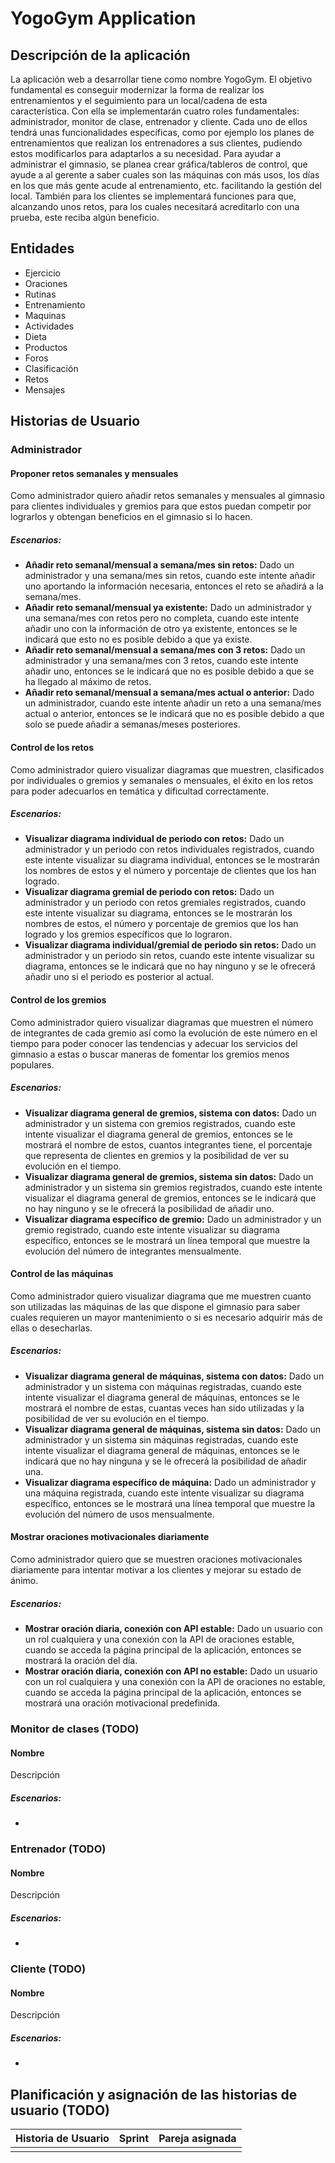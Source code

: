 # YogoGym Application 

## Descripción de la aplicación
La aplicación web a desarrollar tiene como nombre YogoGym. El objetivo fundamental es conseguir modernizar la forma de realizar los entrenamientos y el seguimiento para un local/cadena de esta característica. Con ella se implementarán cuatro roles fundamentales: administrador, monitor de clase, entrenador y cliente. Cada uno de ellos tendrá unas funcionalidades específicas, como por ejemplo los planes de entrenamientos que realizan los entrenadores a sus clientes, pudiendo estos modificarlos para adaptarlos a su necesidad. Para ayudar a administrar el gimnasio, se planea crear gráfica/tableros de control, que ayude a al gerente a saber cuales son las máquinas con más usos, los días en los que más gente acude al entrenamiento, etc. facilitando la gestión del local. También para los clientes se implementará funciones para que, alcanzando unos retos, para los cuales necesitará acreditarlo con una prueba, este reciba algún beneficio.

## Entidades
* Ejercicio
* Oraciones
* Rutinas
* Entrenamiento
* Maquinas
* Actividades
* Dieta
* Productos
* Foros
* Clasificación
* Retos
* Mensajes


## Historias de Usuario
### Administrador 
#### Proponer retos semanales y mensuales 
Como administrador quiero añadir retos semanales y mensuales al gimnasio para clientes individuales y gremios 
para que estos puedan competir por lograrlos y obtengan beneficios en el gimnasio si lo hacen.
##### Escenarios:
* **Añadir reto semanal/mensual a semana/mes sin retos:** Dado un administrador y una semana/mes sin retos, cuando este intente añadir uno aportando la información necesaria, entonces el reto se añadirá a la semana/mes.
* **Añadir reto semanal/mensual ya existente:** Dado un administrador y una semana/mes con retos pero no completa, cuando este intente añadir uno con la información de otro ya existente, entonces se le indicará que esto no es posible debido a que ya existe.
* **Añadir reto semanal/mensual a semana/mes con 3 retos:** Dado un administrador y una semana/mes con 3 retos, cuando este intente añadir uno, entonces se le indicará que no es posible debido a que se ha llegado al máximo de retos.
* **Añadir reto semanal/mensual a semana/mes actual o anterior:** Dado un administrador, cuando este intente añadir un reto a una semana/mes actual o anterior, entonces se le indicará que no es posible debido a que solo se puede añadir a semanas/meses posteriores.
#### Control de los retos
Como administrador quiero visualizar diagramas que muestren, clasificados por individuales o gremios y semanales o mensuales, el éxito en los retos para poder adecuarlos en temática y dificultad correctamente.
##### Escenarios: 
* **Visualizar diagrama individual de periodo con retos:** Dado un administrador y un periodo con retos individuales registrados, cuando este intente visualizar su diagrama individual, entonces se le mostrarán los nombres de estos y el número y porcentaje de clientes que los han logrado.
* **Visualizar diagrama gremial de periodo con retos:** Dado un administrador y un periodo con retos gremiales registrados, cuando este intente visualizar su diagrama, entonces se le mostrarán los nombres de estos, el número y porcentaje de gremios que los han logrado y los gremios específicos que lo lograron.
* **Visualizar diagrama individual/gremial de periodo sin retos:** Dado un administrador y un periodo sin retos, cuando este intente visualizar su diagrama, entonces se le indicará que no hay ninguno y se le ofrecerá añadir uno si el periodo es posterior al actual.
#### Control de los gremios
Como administrador quiero visualizar diagramas que muestren el número de integrantes de cada gremio así como la evolución de este número en el tiempo para poder conocer las tendencias y adecuar los servicios del gimnasio a estas o buscar maneras de fomentar los gremios menos populares.
##### Escenarios: 
* **Visualizar diagrama general de gremios, sistema con datos:** Dado un administrador y un sistema con gremios registrados, cuando este intente visualizar el diagrama general de gremios, entonces se le mostrará el nombre de estos, cuantos integrantes tiene, el porcentaje que representa de clientes en gremios y la posibilidad de ver su evolución en el tiempo.
* **Visualizar diagrama general de gremios, sistema sin datos:** Dado un administrador y un sistema sin gremios registrados, cuando este intente visualizar el diagrama general de gremios, entonces se le indicará que no hay ninguno y se le ofrecerá la posibilidad de añadir uno.
* **Visualizar diagrama específico de gremio:** Dado un administrador y un gremio registrado, cuando este intente visualizar su diagrama específico, entonces se le mostrará un línea temporal que muestre la evolución del número de integrantes mensualmente.
#### Control de las máquinas
Como administrador quiero visualizar diagrama que me muestren cuanto son utilizadas las máquinas de las que dispone el gimnasio para saber cuales requieren un mayor mantenimiento o si es necesario adquirir más de ellas o desecharlas.
##### Escenarios:
* **Visualizar diagrama general de máquinas, sistema con datos:** Dado un administrador y un sistema con máquinas registradas, cuando este intente visualizar el diagrama general de máquinas, entonces se le mostrará el nombre de estas, cuantas veces han sido utilizadas y la posibilidad de ver su evolución en el tiempo.
* **Visualizar diagrama general de máquinas, sistema sin datos:** Dado un administrador y un sistema sin máquinas registradas, cuando este intente visualizar el diagrama general de máquinas, entonces se le indicará que no hay ninguna y se le ofrecerá la posibilidad de añadir una.
* **Visualizar diagrama específico de máquina:** Dado un administrador y una máquina registrada, cuando este intente visualizar su diagrama específico, entonces se le mostrará una línea temporal que muestre la evolución del número de usos mensualmente.
#### Mostrar oraciones motivacionales diariamente
Como administrador quiero que se muestren oraciones motivacionales diariamente para intentar motivar a los clientes y mejorar su estado de ánimo.
##### Escenarios:
* **Mostrar oración diaria, conexión con API estable:** Dado un usuario con un rol cualquiera y una conexión con la API de oraciones estable, cuando se acceda la página principal de la aplicación, entonces se mostrará la oración del día.
* **Mostrar oración diaria, conexión con API no estable:** Dado un usuario con un rol cualquiera y una conexión con la API de oraciones no estable, cuando se acceda la página principal de la aplicación, entonces se mostrará una oración motivacional predefinida.
### Monitor de clases (TODO)
#### Nombre
Descripción
##### Escenarios:
* 
### Entrenador (TODO)
#### Nombre
Descripción
##### Escenarios:
* 
### Cliente (TODO)
#### Nombre
Descripción
##### Escenarios:
* 

## Planificación y asignación de las historias de usuario (TODO)
| Historia de Usuario | Sprint | Pareja asignada |
| --- | --- | --- |
|   |   |   | 
